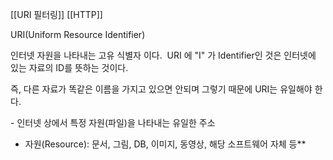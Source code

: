 [[URI 필터링]]
[[HTTP]]




URI(Uniform Resource Identifier)

인터넷 자원을 나타내는 고유 식별자 이다.  URI 에 "I" 가 Identifier인 것은 인터넷에 있는 자료의 ID를 뜻하는 것이다.

즉, 다른 자료가 똑같은 이름을 가지고 있으면 안되며 그렇기 때문에 URI는 유일해야 한다.

- 인터넷 상에서 특정 자원(파일)을 나타내는 유일한 주소
- 자원(Resource): 문서, 그림, DB, 이미지, 동영상, 해당 소프트웨어 자체 등**